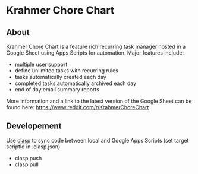 # Krahmer Chore Chart

## About
Krahmer Chore Chart is a feature rich recurring task manager hosted in a Google Sheet using Apps Scripts for automation. Major features include:
  - multiple user support
  - define unlimited tasks with recurring rules
  - tasks automatically created each day
  - completed tasks automatically archived each day
  - end of day email summary reports

More information and a link to the latest version of the Google Sheet can be found here: https://www.reddit.com/r/KrahmerChoreChart

## Developement
Use [clasp](https://github.com/google/clasp) to sync code between local and Google Apps Scripts (set target scriptId in .clasp.json)
  - clasp push
  - clasp pull
